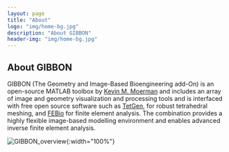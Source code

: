 ```yaml
---
layout: page
title: "About"
logo: "img/home-bg.jpg"
description: "About GIBBON"
header-img: "img/home-bg.jpg"
---
```


## About GIBBON
GIBBON (The Geometry and Image-Based Bioengineering add-On) is an open-source MATLAB toolbox by [Kevin M. Moerman](https://kevinmoerman.org) and includes an array of image and geometry visualization and processing tools and is interfaced with free open source software such as [TetGen](http://wias-berlin.de/software/tetgen/), for robust tetrahedral meshing, and [FEBio](http://febio.org/) for finite element analysis. The combination provides a highly flexible image-based modelling environment and enables advanced inverse finite element analysis.

![GIBBON_overview](\img\GIBBON_overview.jpg){:width="100%"}
